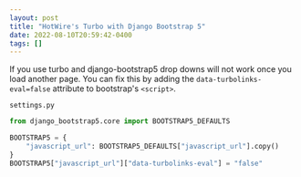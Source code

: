 ```yaml
---
layout: post
title: "HotWire's Turbo with Django Bootstrap 5"
date: 2022-08-10T20:59:42-0400
tags: []
---
```


If you use turbo and django-bootstrap5 drop downs will not work once you
load another page.  You can fix this by adding the
`data-turbolinks-eval=false` attribute to bootstrap's `<script>`. 

`settings.py`
```python
from django_bootstrap5.core import BOOTSTRAP5_DEFAULTS

BOOTSTRAP5 = {
    "javascript_url": BOOTSTRAP5_DEFAULTS["javascript_url"].copy()
}
BOOTSTRAP5["javascript_url"]["data-turbolinks-eval"] = "false"
```